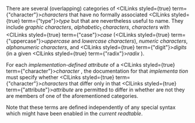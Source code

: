  



There are several (overlapping) categories of <ClLinks styled={true} term={"character"}><i>characters</i></ClLinks> that have no formally associated <ClLinks styled={true} term={"type"}><i>type</i></ClLinks> but that are nevertheless useful to name. They include *graphic characters*, *alphabetic*<sub>1</sub> *characters*, *characters* with <ClLinks styled={true} term={"case"}><i>case</i></ClLinks> (<ClLinks styled={true} term={"uppercase"}><i>uppercase</i></ClLinks> and *lowercase characters*), *numeric characters*, *alphanumeric characters*, and <ClLinks styled={true} term={"digit"}><i>digits</i></ClLinks> (in a given <ClLinks styled={true} term={"radix"}><i>radix</i></ClLinks> ). 



For each *implementation-defined attribute* of a <ClLinks styled={true} term={"character"}><i>character</i></ClLinks> , the documentation for that *implementa tion* must specify whether <ClLinks styled={true} term={"character"}><i>characters</i></ClLinks> that differ only in that <ClLinks styled={true} term={"attribute"}><i>attribute</i></ClLinks> are permitted to differ in whether are not they are members of one of the aforementioned categories. 



Note that these terms are defined independently of any special syntax which might have been enabled in the *current readtable*. 



